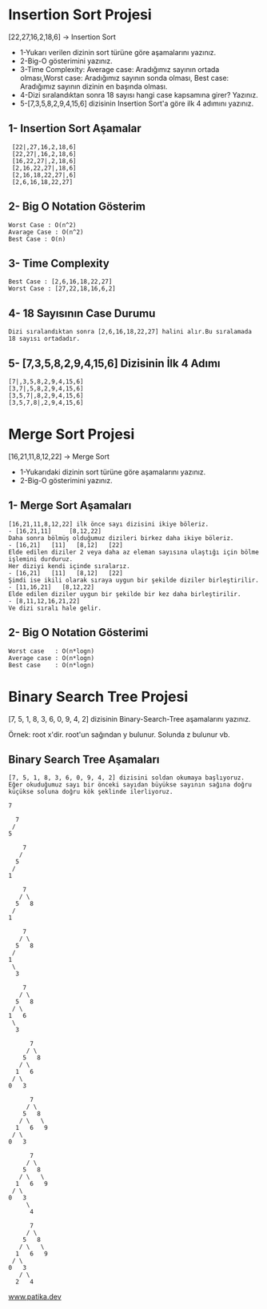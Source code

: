

# Insertion Sort Projesi
[22,27,16,2,18,6] -> Insertion Sort

- 1-Yukarı verilen dizinin sort türüne göre aşamalarını yazınız.
- 2-Big-O gösterimini yazınız.
- 3-Time Complexity: Average case: Aradığımız sayının ortada olması,Worst case: Aradığımız sayının sonda olması, Best case: Aradığımız sayının dizinin en başında olması.
- 4-Dizi sıralandıktan sonra 18 sayısı hangi case kapsamına girer? Yazınız.
- 5-[7,3,5,8,2,9,4,15,6] dizisinin Insertion Sort'a göre ilk 4 adımını yazınız.

## 1- Insertion Sort Aşamalar
```
 [22|,27,16,2,18,6]
 [22,27|,16,2,18,6]
 [16,22,27|,2,18,6]
 [2,16,22,27|,18,6]
 [2,16,18,22,27|,6]
 [2,6,16,18,22,27]
```
 ## 2- Big O Notation Gösterim
 ```
 Worst Case : O(n^2)
 Avarage Case : O(n^2)
 Best Case : O(n)
 ```

 ## 3- Time Complexity
 ```
 Best Case : [2,6,16,18,22,27]
 Worst Case : [27,22,18,16,6,2]
 ```

 ## 4- 18 Sayısının Case Durumu
 ```
 Dizi sıralandıktan sonra [2,6,16,18,22,27] halini alır.Bu sıralamada 18 sayısı ortadadır.
 ```

 ## 5- [7,3,5,8,2,9,4,15,6] Dizisinin İlk 4 Adımı
 ```
 [7|,3,5,8,2,9,4,15,6]
 [3,7|,5,8,2,9,4,15,6]
 [3,5,7|,8,2,9,4,15,6]
 [3,5,7,8|,2,9,4,15,6]
 ```


 # Merge Sort Projesi
 [16,21,11,8,12,22] -> Merge Sort

- 1-Yukarıdaki dizinin sort türüne göre aşamalarını yazınız.
- 2-Big-O gösterimini yazınız.

 ## 1- Merge Sort Aşamaları
 ```
 [16,21,11,8,12,22] ilk önce sayı dizisini ikiye böleriz.
 - [16,21,11]     [8,12,22]
 Daha sonra bölmüş olduğumuz dizileri birkez daha ikiye böleriz.
 - [16,21]   [11]   [8,12]   [22]
 Elde edilen diziler 2 veya daha az eleman sayısına ulaştığı için bölme işlemini durduruz.
 Her diziyi kendi içinde sıralarız.
 - [16,21]   [11]   [8,12]   [22]
 Şimdi ise ikili olarak sıraya uygun bir şekilde diziler birleştirilir.
 - [11,16,21]   [8,12,22]
 Elde edilen diziler uygun bir şekilde bir kez daha birleştirilir.
 - [8,11,12,16,21,22]
 Ve dizi sıralı hale gelir.
 ```

 ## 2- Big O Notation Gösterimi
 ```
 Worst case   : O(n*logn)
 Average case : O(n*logn)
 Best case    : O(n*logn)
 ```


 # Binary Search Tree Projesi
 [7, 5, 1, 8, 3, 6, 0, 9, 4, 2] dizisinin Binary-Search-Tree aşamalarını yazınız.

Örnek: root x'dir. root'un sağından y bulunur. Solunda z bulunur vb.

 ## Binary Search Tree Aşamaları
 ```
 [7, 5, 1, 8, 3, 6, 0, 9, 4, 2] dizisini soldan okumaya başlıyoruz.
 Eğer okuduğumuz sayı bir önceki sayıdan büyükse sayının sağına doğru küçükse soluna doğru kök şeklinde ilerliyoruz.
 ```
 ```
 7
 ```
 ```
   7
  /
 5
 ```
 ```
     7
    /
   5
  /
 1 
 ```
 ```
     7
    / \
   5   8
  /
 1 
 ```
 ```
     7
    / \
   5   8
  / 
 1  
  \
   3
 ```
 ```
     7
    / \
   5   8
  / \
 1   6
  \
   3
```
 ```
       7
      / \
     5   8
    / \
   1   6
  / \
 0   3
 ```
 ```
       7
      / \
     5   8
    / \   \
   1   6   9
  / \
 0   3
 ```
 ```
       7
      / \
     5   8
    / \   \
   1   6   9
  / \
 0   3
      \
       4
 ```
 ```
       7
      / \
     5   8
    / \   \
   1   6   9
  / \
 0   3
    / \
   2   4
 ```


 www.patika.dev
